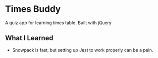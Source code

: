 # Times Buddy

A quiz app for learning times table. Built with jQuery

## What I Learned

- Snowpack is fast, but setting up Jest to work properly can be a pain.

